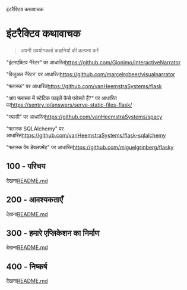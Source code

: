इंटरैक्टिव कथावाचक

# इंटरैक्टिव कथावाचक

> अपनी उपयोगकर्ता कहानियों की कल्पना करें

"इंटरएक्टिव नैरेटर" पर आधारित<https://github.com/Gionimo/InteractiveNarrator>

"विजुअल नैरेटर' पर आधारित<https://github.com/marcelrobeer/visualnarrator>

"फ्लास्क" पर आधारित<https://github.com/vanHeemstraSystems/flask>

"आप फ्लास्क में स्टेटिक फ़ाइलें कैसे परोसते हैं?" पर आधारित पर<https://sentry.io/answers/serve-static-files-flask/>

"स्पासी" पर आधारित<https://github.com/vanHeemstraSystems/spacy>

"फ्लास्क SQLAlchemy" पर आधारित<https://github.com/vanHeemstraSystems/flask-sqlalchemy>

"फ्लास्क वेब डेवलपमेंट" पर आधारित<https://github.com/miguelgrinberg/flasky>

## 100 - परिचय

देखना[README.md](./100/README.md)

## 200 - आवश्यकताएँ

देखना[README.md](./200/README.md)

## 300 - हमारे एप्लिकेशन का निर्माण

देखना[README.md](./300/README.md)

## 400 - निष्कर्ष

देखना[README.md](./400/README.md)
